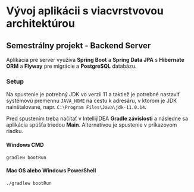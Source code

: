 # Vývoj aplikácii s viacvrstvovou architektúrou
## Semestrálny projekt - Backend Server

Aplikácia pre server využíva **Spring Boot** a **Spring Data JPA** s **Hibernate ORM** a **Flyway** pre migrácie
a **PostgreSQL** databázu.

### Setup
Na spustenie je potrebný JDK vo verzii 11 a taktiež je potrebné nastaviť systémovú premennú `JAVA_HOME` na cestu
k adresáru, v ktorom je JDK nainštalované, napr. `C:\Program Files\Java\jdk-11.0.14`.

Pred spustením treba načítať v IntellijIDEA **Gradle závislosti** a následne sa aplikácia spúšťa triedou **Main**.
Alternatívou je spustenie v príkazovom riadku.

#### Windows CMD
```
gradlew bootRun
```

#### Mac OS alebo Windows PowerShell
```
./gradlew bootRun
```
